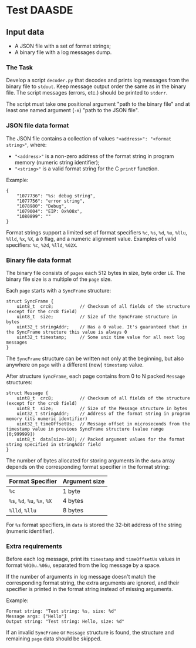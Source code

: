# Test DAASDE

## Input data

- A JSON file with a set of format strings;
- A binary file with a log messages dump.


### The Task

Develop a script `decoder.py` that decodes and prints log messages from the binary file to `stdout`. Keep message output order the same as in the binary file.
The script messages (errors, etc.) should be printed to `stderr`.

The script must take one positional argument "path to the binary file" and at least one named argument (`-m`) "path to the JSON file".


### JSON file data format

The JSON file contains a collection of values `"<address>": "<format string>"`, where:
- `"<address>"` is a non-zero address of the format string in program memory (numeric string identifier);
- `"<string>"` is a valid format string for the C `printf` function.

Example:
```
{
    "1077736": "%s: debug string",
    "1077756": "error string",
    "1078980": "Debug",
    "1079004": "EIP: 0x%08x",
    "1080899": ""
}
```

Format strings support a limited set of format specifiers `%c`, `%s`, `%d`, `%u`, `%llu`, `%lld`, `%x`, `%X`, a `0` flag, and a numeric alignment value.
Examples of valid specifiers: `%c`, `%2d`, `%lld`, `%02X`.


### Binary file data format

The binary file consists of `pages` each 512 bytes in size, byte order `LE`. The binary file size is a multiple of the `page` size.

Each `page` starts with a `SyncFrame` structure:
```
struct SyncFrame {
    uint8_t  crc8;          // Checksum of all fields of the structure (except for the crc8 field)
    uint8_t  size;          // Size of the SyncFrame structure in bytes
    uint32_t stringAddr;    // Has a 0 value. It's guaranteed that in the SyncFrame structure this value is always 0
    uint32_t timestamp;     // Some unix time value for all next log messages
}
```

The `SyncFrame` structure can be written not only at the beginning, but also anywhere on `page` with a different (new) `timestamp` value.

After structure `SyncFrame`, each page contains from 0 to N packed `Message` structures:
```
struct Message {
    uint8_t  crc8;          // Checksum of all fields of the structure (except for the crc8 field)
    uint8_t  size;          // Size of the Message structure in bytes
    uint32_t stringAddr;    // Address of the format string in program memory (its numeric identifier)
    uint32_t timeOffsetUs;  // Message offset in microseconds from the timestamp value in previous SyncFrame structure (value range [0;999999])
    uint8_t  data[size-10]; // Packed argument values for the format string specified in stringAddr field
}
```

The number of bytes allocated for storing arguments in the `data` array depends on the corresponding format specifier in the format string:

| Format Specifier             | Argument size |
|------------------------------|---------------|
| `%c`                         | 1 byte        |
| `%s`, `%d`, `%u`, `%x`, `%X` | 4 bytes       |
| `%lld`, `%llu`               | 8 bytes       |

For `%s` format specifiers, in `data` is stored the 32-bit address of the string (numeric identifier).


### Extra requirements

Before each log message, print its `timestamp` and `timeOffsetUs` values in format `%010u.%06u`, separated from the log message by a space.

If the number of arguments in log message doesn't match the corresponding format string, the extra arguments are ignored, and their specifier is printed in the format string instead of missing arguments.

Example:
```
Format string: "Test string: %s, size: %d"
Message args: ["Hello"]
Output string: "Test string: Hello, size: %d"
```

If an invalid `SyncFrame` or `Message` structure is found, the structure and remaining `page` data should be skipped.
